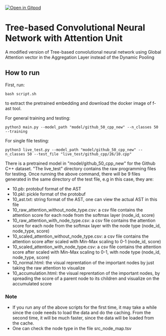 [![Open in Gitpod](https://gitpod.io/button/open-in-gitpod.svg)](https://gitpod.io/#snapshot/a9fbb0bb-72bb-4129-8792-c488ac59f0fd)
# Tree-based Convolutional Neural Network with Attention Unit 
A modified version of Tree-based convolutional neural network using Global Attention vector in the Aggregation Layer instead of the Dynamic Pooling

## How to run

First, run:
```
bash script.sh
```
to extract the pretrained embedding and download the docker image of f-ast tool.

For general training and testing:
```
python3 main.py --model_path "model/github_50_cpp_new" --n_classes 50 --training
```

For single file testing:
```
python3 live_test.py --model_path "model/github_50_cpp_new" --n_classes 50 --test_file "live_test/github_cpp/26/10.cpp"
```
There is a pretrained model in "model/github_50_cpp_new" for the Github C++ dataset. "The live_test" directory contains the  raw programming files for testing. Once running the above command, there will be 9 files generated in the same directory of the test file, e.g in this case, they are: 
- 10.pb: protobuf format of the AST
- 10.pkl: pickle format of the protobuf
- 10_ast.txt: string format of the AST, one can view the actual AST in this file
- 10_raw_attention_without_node_type.csv: a csv file contains the attention score for each node from the softmax layer (node_id, score)
- 10_raw_attention_with_node_type.csv: a csv file contains the attention score for each node from the softmax layer with the node type (node_id, node_type, score)
- 10_scaled_attention_without_node_type.csv:  a csv file contains the attention score after scaled with Min-Max scaling to 0-1 (node_id, score)
- 10_scaled_attention_with_node_type.csv: a csv file contains the attention score after scaled with Min-Max scaling to 0-1, with node type (node_id, node_type, score)
- 10_normal.html: the visual reprentation of the important nodes by just taking the raw attention to visualize
- 10_accumulation.html: the visual reprentation of the important nodes, by spreading the score of a parent node to its children
and visualize on the accumulated score

### Note

- If you run any of the above scripts for the first time, it may take a while since the code needs to load the data and do the caching. From the second time, it will be much faster, since the data will be loaded from the cache.
- One can check the node type in the file src_node_map.tsv
